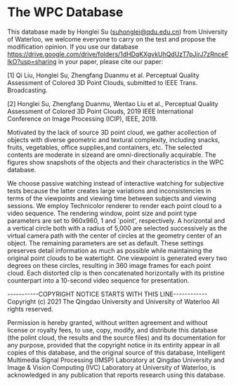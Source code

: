 # The WPC Database
This database made by Honglei Su (suhonglei@qdu.edu.cn) from University of Waterloo, we welcome everyone to carry on the test and propose the modification opinion. If you use our database https://drive.google.com/drive/folders/1dHDqKXgvkUhQdUzT7pJjrJ7zRnceFIkO?usp=sharing in your paper, please cite our paper: 

[1] Qi Liu, Honglei Su, Zhengfang Duanmu et al. Perceptual Quality Assessment of Colored 3D Point Clouds, submitted to IEEE Trans. Broadcasting.

[2] Honglei Su, Zhengfang Duanmu, Wentao Liu et al., Perceptual Quality Assessment of Colored 3D Point Clouds, 2019 IEEE International Conference on Image Processing (ICIP), IEEE, 2019.

Motivated by the lack of source 3D point cloud, we gather acollection of objects with diverse geometric and textural complexity,  including  snacks,  fruits,  vegetables,  office  supplies,and containers, etc. The selected contents are moderate in sizeand are omni-directionally acquirable. The figures show snapshots of the objects and their characteristics in the WPC database.

We choose passive watching instead of interactive watching for subjective tests because the latter creates large variations and inconsistencies in terms of the viewpoints and viewing time between subjects and viewing sessions. We employ Technicolor renderer to render each point cloud to a video sequence. The rendering window, point size and point type parameters are set to 960x960, 1 and `point', respectively. A horizontal and a vertical circle both with a radius of 5,000 are selected successively as the virtual camera path with the center of circles at the geometry center of an object. The remaining parameters are set as default. These settings preserves detail information as much as possible while maintaining the original point clouds to be watertight. One viewpoint is generated every two degrees on these circles, resulting in 360 image frames for each point cloud. Each distorted clip is then concatenated horizontally with its pristine counterpart into a 10-second video sequence for presentation.

-----------COPYRIGHT NOTICE STARTS WITH THIS LINE------------ Copyright (c) 2021 The Qingdao University and University of Waterloo All rights reserved.

Permission is hereby granted, without written agreement and without license or royalty fees, to use, copy, modify, and distribute this database (the polint cloud, the results and the source files) and its documentation for any purpose, provided that the copyright notice in its entirity appear in all copies of this database, and the original source of this database, Intelligent Multimedia Signal Processing (IMSP) Laboratory at Qingdao University and Image & Vision Computing (IVC) Laboratory at University of Waterloo, is acknowledged in any publication that reports research using this database. 

